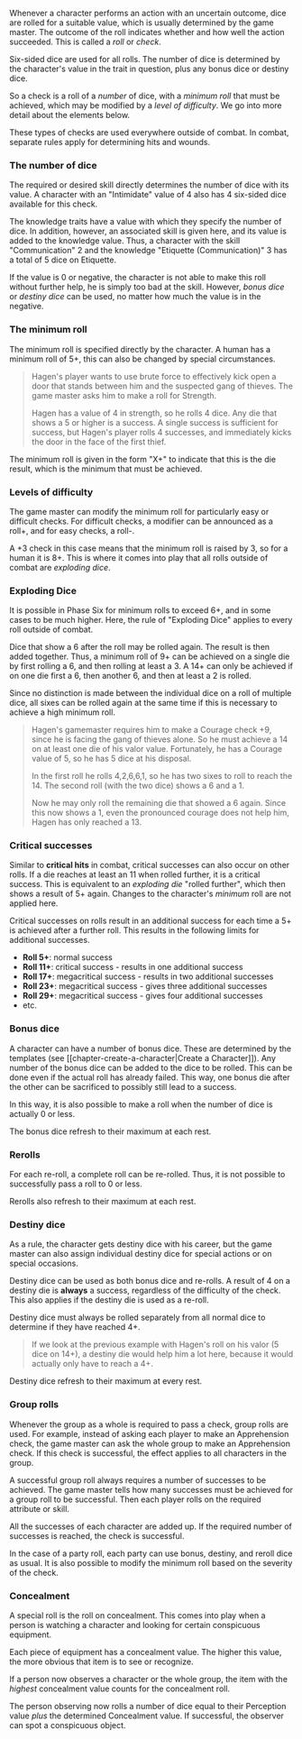 Whenever a character performs an action with an uncertain outcome, dice are rolled for a suitable value, which is usually determined by the game master. The outcome of the roll indicates whether and how well the action succeeded. This is called a *roll* or *check*.

Six-sided dice are used for all rolls. The number of dice is determined by the character's value in the trait in question, plus any bonus dice or destiny dice. 

So a check is a roll of a *number* of dice, with a *minimum roll* that must be achieved, which may be modified by a *level of difficulty*. We go into more detail about the elements below.

These types of checks are used everywhere outside of combat. In combat, separate rules apply for determining hits and wounds.

### The number of dice

The required or desired skill directly determines the number of dice with its value. A character with an "Intimidate" value of 4 also has 4 six-sided dice available for this check.

The knowledge traits have a value with which they specify the number of dice. In addition, however, an associated skill is given here, and its value is added to the knowledge value. Thus, a character with the skill "Communication" 2 and the knowledge "Etiquette (Communication)" 3 has a total of 5 dice on Etiquette.

If the value is 0 or negative, the character is not able to make this roll without further help, he is simply too bad at the skill. However, *bonus dice* or *destiny dice* can be used, no matter how much the value is in the negative.

### The minimum roll

The minimum roll is specified directly by the character. A human has a minimum roll of 5+, this can also be changed by special circumstances.

> Hagen's player wants to use brute force to effectively kick open a door that stands between him and the suspected gang of thieves. The game master asks him to make a roll for Strength.
>
>Hagen has a value of 4 in strength, so he rolls 4 dice. Any die that shows a 5 or higher is a success. A single success is sufficient for success, but Hagen's player rolls 4 successes, and immediately kicks the door in the face of the first thief.

The minimum roll is given in the form "X+" to indicate that this is the die result, which is the minimum that must be achieved. 

### Levels of difficulty

The game master can modify the minimum roll for particularly easy or difficult checks. For difficult checks, a modifier can be announced as a roll+, and for easy checks, a roll-.

A +3 check in this case means that the minimum roll is raised by 3, so for a human it is 8+. This is where it comes into play that all rolls outside of combat are *exploding dice*.

### Exploding Dice

It is possible in Phase Six for minimum rolls to exceed 6+, and in some cases to be much higher. Here, the rule of "Exploding Dice" applies to every roll outside of combat.

Dice that show a 6 after the roll may be rolled again. The result is then added together. Thus, a minimum roll of 9+ can be achieved on a single die by first rolling a 6, and then rolling at least a 3. A 14+ can only be achieved if on one die first a 6, then another 6, and then at least a 2 is rolled. 

Since no distinction is made between the individual dice on a roll of multiple dice, all sixes can be rolled again at the same time if this is necessary to achieve a high minimum roll.

> Hagen's gamemaster requires him to make a Courage check +9, since he is facing the gang of thieves alone. So he must achieve a 14 on at least one die of his valor value. Fortunately, he has a Courage value of 5, so he has 5 dice at his disposal. 
>
> In the first roll he rolls 4,2,6,6,1, so he has two sixes to roll to reach the 14. The second roll (with the two dice) shows a 6 and a 1. 
>
> Now he may only roll the remaining die that showed a 6 again. Since this now shows a 1, even the pronounced courage does not help him, Hagen has only reached a 13.

### Critical successes

Similar to **critical hits** in combat, critical successes can also occur on other rolls. If a die reaches at least an 11 when rolled further, it is a critical success. This is equivalent to an *exploding die* "rolled further", which then shows a result of 5+ again. Changes to the character's *minimum* roll are not applied here.

Critical successes on rolls result in an additional success for each time a 5+ is achieved after a further roll. This results in the following limits for additional successes.

* **Roll 5+**: normal success
* **Roll 11+**: critical success - results in one additional success
* **Roll 17+**: megacritical success - results in two additional successes
* **Roll 23+**: megacritical success - gives three additional successes
* **Roll 29+**: megacritical success - gives four additional successes
* etc.

### Bonus dice

A character can have a number of bonus dice. These are determined by the templates (see [[chapter-create-a-character|Create a Character]]). Any number of the bonus dice can be added to the dice to be rolled. This can be done even if the actual roll has already failed. This way, one bonus die after the other can be sacrificed to possibly still lead to a success.

In this way, it is also possible to make a roll when the number of dice is actually 0 or less.

The bonus dice refresh to their maximum at each rest. 

### Rerolls

For each re-roll, a complete roll can be re-rolled. Thus, it is not possible to successfully pass a roll to 0 or less.

Rerolls also refresh to their maximum at each rest.

### Destiny dice

As a rule, the character gets destiny dice with his career, but the game master can also assign individual destiny dice for special actions or on special occasions.

Destiny dice can be used as both bonus dice and re-rolls. A result of 4 on a destiny die is **always** a success, regardless of the difficulty of the check. This also applies if the destiny die is used as a re-roll.

Destiny dice must always be rolled separately from all normal dice to determine if they have reached 4+.

> If we look at the previous example with Hagen's roll on his valor (5 dice on 14+), a destiny die would help him a lot here, because it would actually only have to reach a 4+.

Destiny dice refresh to their maximum at every rest. 

### Group rolls

Whenever the group as a whole is required to pass a check, group rolls are used. For example, instead of asking each player to make an Apprehension check, the game master can ask the whole group to make an Apprehension check. If this check is successful, the effect applies to all characters in the group.

A successful group roll always requires a number of successes to be achieved. The game master tells how many successes must be achieved for a group roll to be successful. Then each player rolls on the required attribute or skill. 

All the successes of each character are added up. If the required number of successes is reached, the check is successful.

In the case of a party roll, each party can use bonus, destiny, and reroll dice as usual. It is also possible to modify the minimum roll based on the severity of the check.

### Concealment

A special roll is the roll on concealment. This comes into play when a person is watching a character and looking for certain conspicuous equipment. 

Each piece of equipment has a concealment value. The higher this value, the more obvious that item is to see or recognize. 

If a person now observes a character or the whole group, the item with the *highest* concealment value counts for the concealment roll. 

The person observing now rolls a number of dice equal to their Perception value *plus* the determined Concealment value. If successful, the observer can spot a conspicuous object.
